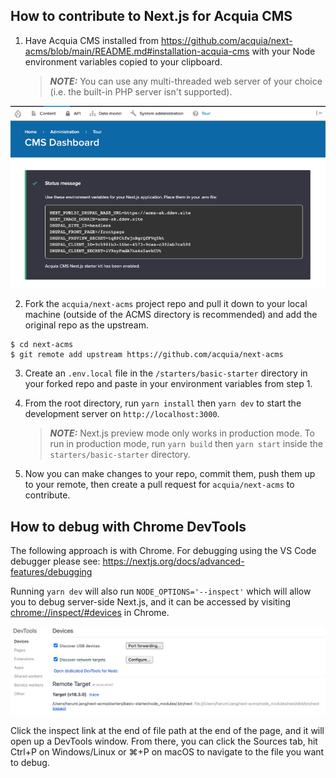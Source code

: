 ## How to contribute to Next.js for Acquia CMS

1. Have Acquia CMS installed from https://github.com/acquia/next-acms/blob/main/README.md#installation-acquia-cms with your Node environment variables copied to your clipboard.
   > **_NOTE:_** You can use any multi-threaded web server of your choice (i.e. the built-in PHP server isn't supported).

![Screenshot of environment variables example on ACMS](assets/env_variables.png)

2. Fork the `acquia/next-acms` project repo and pull it down to your local machine (outside of the ACMS directory is recommended) and add the original repo as the upstream.

```
$ cd next-acms
$ git remote add upstream https://github.com/acquia/next-acms
```

3. Create an `.env.local` file in the `/starters/basic-starter` directory in your forked repo and paste in your environment variables from step 1.
4. From the root directory, run `yarn install` then `yarn dev` to start the development server on `http://localhost:3000`.

   > **_NOTE:_** Next.js preview mode only works in production mode. To run in production mode, run `yarn build` then `yarn start` inside the `starters/basic-starter` directory.

5. Now you can make changes to your repo, commit them, push them up to your remote, then create a pull request for `acquia/next-acms` to contribute.

## How to debug with Chrome DevTools

The following approach is with Chrome. For debugging using the VS Code debugger please see: https://nextjs.org/docs/advanced-features/debugging

Running `yarn dev` will also run `NODE_OPTIONS='--inspect'` which will allow you to debug server-side Next.js, and it can be accessed by visiting [chrome://inspect/#devices](url) in Chrome.

![Screenshot of chrome inspect](assets/chrome_dev_tools.png)

Click the inspect link at the end of file path at the end of the page, and it will open up a DevTools window. From there, you can click the Sources tab, hit Ctrl+P on Windows/Linux or ⌘+P on macOS to navigate to the file you want to debug.
